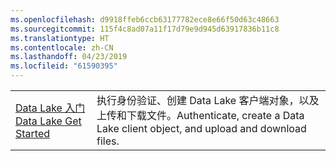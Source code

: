 ```yaml
---
ms.openlocfilehash: d9918ffeb6ccb63177782ece8e66f50d63c48663
ms.sourcegitcommit: 115f4c8ad07a11f17d79e9d945d63917836b11c8
ms.translationtype: HT
ms.contentlocale: zh-CN
ms.lasthandoff: 04/23/2019
ms.locfileid: "61590395"
---
```

|  |  |
|---------|---------|
| <span data-ttu-id="97472-101">[Data Lake 入门][1]</span><span class="sxs-lookup"><span data-stu-id="97472-101">[Data Lake Get Started][1]</span></span> | <span data-ttu-id="97472-102">执行身份验证、创建 Data Lake 客户端对象，以及上传和下载文件。</span><span class="sxs-lookup"><span data-stu-id="97472-102">Authenticate, create a Data Lake client object, and upload and download files.</span></span> |

[1]: https://azure.microsoft.com/resources/samples/data-lake-store-java-upload-download-get-started/
